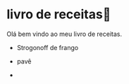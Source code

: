 # livro de receitas:chicken:

Olá bem vindo ao meu livro de receitas.

- Strogonoff de frango

- pavê
- 
